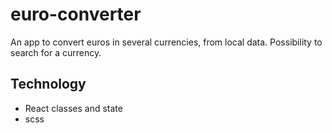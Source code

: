 # euro-converter

An app to convert euros in several currencies, from local data. Possibility to search for a currency.

## Technology
- React classes and state
- scss
